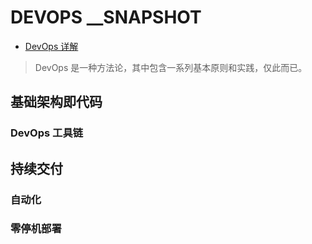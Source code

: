 # DEVOPS __SNAPSHOT
- [DevOps 详解](https://www.infoq.cn/article/detail-analysis-of-devops)
> DevOps 是一种方法论，其中包含一系列基本原则和实践，仅此而已。

## 基础架构即代码 
### DevOps 工具链 

## 持续交付 
### 自动化 
### 零停机部署 